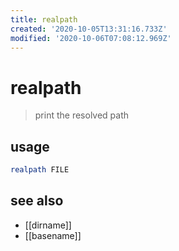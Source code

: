 ```yaml
---
title: realpath
created: '2020-10-05T13:31:16.733Z'
modified: '2020-10-06T07:08:12.969Z'
---
```


# realpath

> print the resolved path

## usage
```sh
realpath FILE
```

## see also
- [[dirname]]
- [[basename]]

